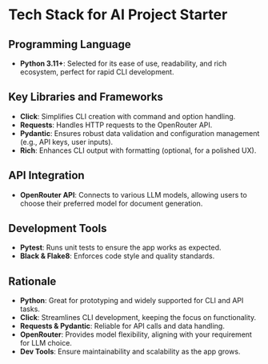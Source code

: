 # Tech Stack for AI Project Starter

## Programming Language
- **Python 3.11+**: Selected for its ease of use, readability, and rich ecosystem, perfect for rapid CLI development.

## Key Libraries and Frameworks
- **Click**: Simplifies CLI creation with command and option handling.
- **Requests**: Handles HTTP requests to the OpenRouter API.
- **Pydantic**: Ensures robust data validation and configuration management (e.g., API keys, user inputs).
- **Rich**: Enhances CLI output with formatting (optional, for a polished UX).

## API Integration
- **OpenRouter API**: Connects to various LLM models, allowing users to choose their preferred model for document generation.

## Development Tools
- **Pytest**: Runs unit tests to ensure the app works as expected.
- **Black & Flake8**: Enforces code style and quality standards.

## Rationale
- **Python**: Great for prototyping and widely supported for CLI and API tasks.
- **Click**: Streamlines CLI development, keeping the focus on functionality.
- **Requests & Pydantic**: Reliable for API calls and data handling.
- **OpenRouter**: Provides model flexibility, aligning with your requirement for LLM choice.
- **Dev Tools**: Ensure maintainability and scalability as the app grows.